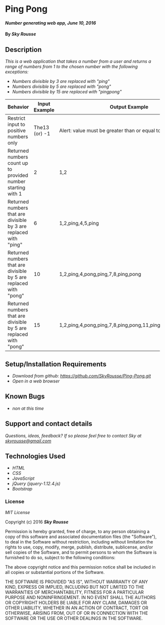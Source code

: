 # Ping Pong

#### _Number generating web app, June 10, 2016_

#### By _**Sky Rousse**_

## Description

_This is a web application that takes a number from a user and returns a range of numbers from 1 to the chosen number with the following exceptions:_

* _Numbers divisible by 3 are replaced with "ping"_
* _Numbers divisible by 5 are replaced with "pong"_
* _Numbers divisible by 15 are replaced with "pingpong"_

Behavior  | Input Example | Output Example
------------- | ------------- | -------------
Restrict input to positive numbers only  | The13 (or) -1  | Alert: value must be greater than or equal to 1
Returned numbers count up to provided number starting with 1| 2 | 1,2
Returned numbers that are divisible by 3 are replaced with "ping"|6|1,2,ping,4,5,ping
Returned numbers that are divisible by 5 are replaced with "pong"|10|1,2,ping,4,pong,ping,7,8,ping,pong
Returned numbers that are divisible by 5 are replaced with "pong"|15|1,2,ping,4,pong,ping,7,8,ping,pong,11,ping,13,14,pingpong
## Setup/Installation Requirements

* _Download from github: <a href="https://github.com/SkyRousse/Ping-Pong.git">https://github.com/SkyRousse/Ping-Pong.git</a>_
* _Open in a web browser_


## Known Bugs

* _non at this time_

## Support and contact details

_Questions, ideas, feedback? If so please feel free to contact Sky at <a href="mailto:skyrousse@gmail.com">skyrousse@gmail.com</a>_

## Technologies Used

* _HTML_
* _CSS_
* _JavaScript_
* _jQuery (jquery-1.12.4.js)_
* _Bootstrap_

### License

*MIT License*

Copyright (c) 2016 **_Sky Rousse_**

Permission is hereby granted, free of charge, to any person obtaining a copy of this software and associated documentation files (the "Software"), to deal in the Software without restriction, including without limitation the rights to use, copy, modify, merge, publish, distribute, sublicense, and/or sell copies of the Software, and to permit persons to whom the Software is furnished to do so, subject to the following conditions:

The above copyright notice and this permission notice shall be included in all copies or substantial portions of the Software.

THE SOFTWARE IS PROVIDED "AS IS", WITHOUT WARRANTY OF ANY KIND, EXPRESS OR IMPLIED, INCLUDING BUT NOT LIMITED TO THE WARRANTIES OF MERCHANTABILITY, FITNESS FOR A PARTICULAR PURPOSE AND NONINFRINGEMENT. IN NO EVENT SHALL THE AUTHORS OR COPYRIGHT HOLDERS BE LIABLE FOR ANY CLAIM, DAMAGES OR OTHER LIABILITY, WHETHER IN AN ACTION OF CONTRACT, TORT OR OTHERWISE, ARISING FROM, OUT OF OR IN CONNECTION WITH THE SOFTWARE OR THE USE OR OTHER DEALINGS IN THE SOFTWARE.
